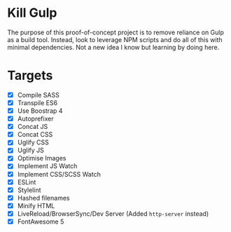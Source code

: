 # Kill Gulp
The purpose of this proof-of-concept project is to remove reliance on Gulp as a build tool. Instead, look to leverage NPM scripts and do all of this with minimal dependencies. Not a new idea I know but learning by doing here.

# Targets
- [x] Compile SASS
- [x] Transpile ES6
- [x] Use Boostrap 4
- [x] Autoprefixer
- [x] Concat JS
- [x] Concat CSS
- [x] Uglify CSS
- [x] Uglify JS
- [x] Optimise Images
- [x] Implement JS Watch
- [x] Implement CSS/SCSS Watch
- [x] ESLint
- [x] Stylelint
- [x] Hashed filenames
- [x] Minify HTML
- [x] LiveReload/BrowserSync/Dev Server (Added `http-server` instead)
- [x] FontAwesome 5
